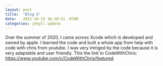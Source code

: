```yaml
---
layout: post
title:  "Blog 5"
date:   2021-10-15 16:10:31 -0700
categories: jekyll update
---
```


Over the summer of 2020, I came across Xcode which is developed and owned by apple. I learned the code and built a whole app from help with code with chris from youtube. I was very intriged by the code because it is very adaptable and user friendly. This the link to CodeWithChris: https://www.youtube.com/c/CodeWithChris/featured